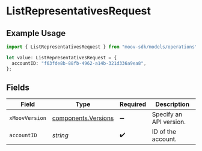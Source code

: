# ListRepresentativesRequest

## Example Usage

```typescript
import { ListRepresentativesRequest } from "moov-sdk/models/operations";

let value: ListRepresentativesRequest = {
  accountID: "f63fde8b-88fb-4962-a14b-321d336a9ea8",
};
```

## Fields

| Field                                                      | Type                                                       | Required                                                   | Description                                                |
| ---------------------------------------------------------- | ---------------------------------------------------------- | ---------------------------------------------------------- | ---------------------------------------------------------- |
| `xMoovVersion`                                             | [components.Versions](../../models/components/versions.md) | :heavy_minus_sign:                                         | Specify an API version.                                    |
| `accountID`                                                | *string*                                                   | :heavy_check_mark:                                         | ID of the account.                                         |
